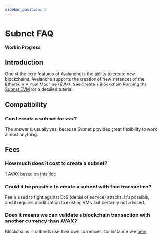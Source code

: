 ```yaml
---
sidebar_position: 2
---
```


# Subnet FAQ

**Work in Progress**

## Introduction

One of the core features of Avalanche is the ability to create new blockchains. Avalanche supports the creation of new instances of the [Ethereum Virtual Machine (EVM)](../../../../learn/platform-overview/README.md#contract-chain-c-chain). See [Create a Blockchain Running the Subnet EVM](create-evm-blockchain.md) for a detailed tutorial.


## Compatibility

### Can I create a subnet for xxx?

The answer is usually yes, because Subnet provides great flexibility to work almost anything.


## Fees

### How much does it cost to create a subnet?

1 AVAX based on [this doc](../../../../learn/platform-overview/transaction-fees.md#fee-schedule)

### Could it be possible to create a subnet with free transaction?

Fee is used to fight against DoS (denial of service) attacks. It's possible, and it requires modification to existing VMs. but certainly not advised.


### Does it means we can validate a blockchain transaction with another currency than AVAX? 

Blockchains in subnets use their own currencies. for instance see [here](create-avm-blockchain.md#create-the-genesis-data)





